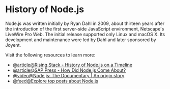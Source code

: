 # History of Node.js

Node.js was written initially by Ryan Dahl in 2009, about thirteen years after the introduction of the first server-side JavaScript environment, Netscape's LiveWire Pro Web. The initial release supported only Linux and macOS X. Its development and maintenance were led by Dahl and later sponsored by Joyent.

Visit the following resources to learn more:

- [@article@Rising Stack - History of Node.js on a Timeline](https://blog.risingstack.com/history-of-node-js/)
- [@article@SAP Press - How Did Node.js Come About?](https://blog.sap-press.com/how-did-node.js-come-about)
- [@video@Node.js: The Documentary | An origin story](https://youtu.be/LB8KwiiUGy0)
- [@feed@Explore top posts about Node.js](https://app.daily.dev/tags/nodejs?ref=roadmapsh)
